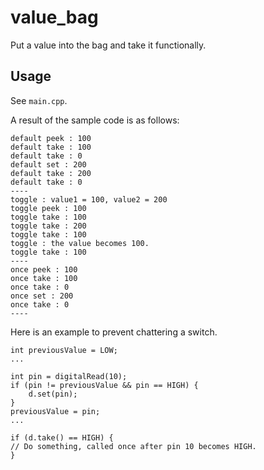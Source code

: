 # value_bag

Put a value into the bag and take it functionally.

## Usage

See `main.cpp`.

A result of the sample code is as follows:

```
default peek : 100
default take : 100
default take : 0
default set : 200
default take : 200
default take : 0
----
toggle : value1 = 100, value2 = 200
toggle peek : 100
toggle take : 100
toggle take : 200
toggle take : 100
toggle : the value becomes 100.
toggle take : 100
----
once peek : 100
once take : 100
once take : 0
once set : 200
once take : 0
----
```

Here is an example to prevent chattering a switch.

```
int previousValue = LOW;
...

int pin = digitalRead(10);
if (pin != previousValue && pin == HIGH) {
	d.set(pin);
}
previousValue = pin;
...

if (d.take() == HIGH) {
// Do something, called once after pin 10 becomes HIGH.
}
```
